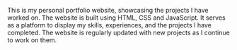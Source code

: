 This is my personal portfolio website, showcasing the projects I have worked on. The website is built using HTML, CSS and JavaScript. It serves as a platform to display my skills, experiences, and the projects I have completed. The website is regularly updated with new projects as I continue to work on them.

